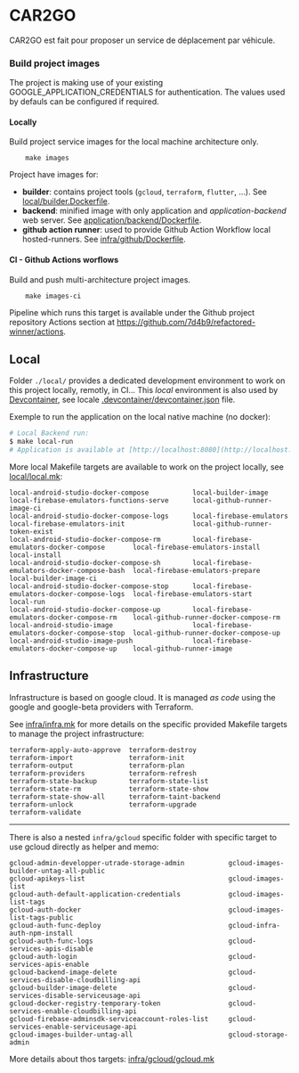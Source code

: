 # CAR2GO

CAR2GO est fait pour proposer un service de déplacement par véhicule.

### Build project images

The project is making use of your existing GOOGLE_APPLICATION_CREDENTIALS for authentication.
The values used by defauls can be configured if required.

#### Locally

Build project service images for the local machine architecture only.

```
    make images
```

Project have images for:

- **builder**: contains project tools (`gcloud`, `terraform`, `flutter`, ...). See [local/builder.Dockerfile](local/builder.Dockerfile).
- **backend**: minified image with only application and _application-backend_ web server. See [application/backend/Dockerfile](application/backend/Dockerfile).
- **github action runner**: used to provide Github Action Workflow local hosted-runners. See [infra/github/Dockerfile](infra/github/Dockerfile).

#### CI - Github Actions worflows

Build and push multi-architecture project images.

```
    make images-ci
```

Pipeline which runs this target is available under the Github project repository Actions section at https://github.com/7d4b9/refactored-winner/actions.

## Local

Folder `./local/` provides a dedicated development environment to work on this project locally, remotly, in CI...
This _local_ environment is also used by [Devcontainer](https://containers.dev), see locale [.devcontainer/devcontainer.json](.devcontainer/devcontainer.json) file.

Exemple to run the application on the local native machine (no docker):

```bash
# Local Backend run:
$ make local-run
# Application is available at [http://localhost:8080](http://localhost:8080).
```

More local Makefile targets are available to work on the project locally, see [local/local.mk](local/local.mk):

    local-android-studio-docker-compose           local-builder-image                           local-firebase-emulators-functions-serve      local-github-runner-image-ci
    local-android-studio-docker-compose-logs      local-firebase-emulators                      local-firebase-emulators-init                 local-github-runner-token-exist
    local-android-studio-docker-compose-rm        local-firebase-emulators-docker-compose       local-firebase-emulators-install              local-install
    local-android-studio-docker-compose-sh        local-firebase-emulators-docker-compose-bash  local-firebase-emulators-prepare              local-builder-image-ci
    local-android-studio-docker-compose-stop      local-firebase-emulators-docker-compose-logs  local-firebase-emulators-start                local-run
    local-android-studio-docker-compose-up        local-firebase-emulators-docker-compose-rm    local-github-runner-docker-compose-rm
    local-android-studio-image                    local-firebase-emulators-docker-compose-stop  local-github-runner-docker-compose-up
    local-android-studio-image-push               local-firebase-emulators-docker-compose-up    local-github-runner-image

## Infrastructure

Infrastructure is based on google cloud. It is managed _as code_ using the google and google-beta providers with Terraform.

See [infra/infra.mk](infra/infra.mk) for more details on the specific provided Makefile targets to manage the project infrastructure:

    terraform-apply-auto-approve  terraform-destroy
    terraform-import              terraform-init
    terraform-output              terraform-plan
    terraform-providers           terraform-refresh
    terraform-state-backup        terraform-state-list
    terraform-state-rm            terraform-state-show
    terraform-state-show-all      terraform-taint-backend
    terraform-unlock              terraform-upgrade
    terraform-validate

---

There is also a nested `infra/gcloud` specific folder with specific target to use gcloud directly as helper and memo:

    gcloud-admin-developper-utrade-storage-admin           gcloud-images-builder-untag-all-public
    gcloud-apikeys-list                                    gcloud-images-list
    gcloud-auth-default-application-credentials            gcloud-images-list-tags
    gcloud-auth-docker                                     gcloud-images-list-tags-public
    gcloud-auth-func-deploy                                gcloud-infra-auth-npm-install
    gcloud-auth-func-logs                                  gcloud-services-apis-disable
    gcloud-auth-login                                      gcloud-services-apis-enable
    gcloud-backend-image-delete                            gcloud-services-disable-cloudbilling-api
    gcloud-builder-image-delete                            gcloud-services-disable-serviceusage-api
    gcloud-docker-registry-temporary-token                 gcloud-services-enable-cloudbilling-api
    gcloud-firebase-adminsdk-serviceaccount-roles-list     gcloud-services-enable-serviceusage-api
    gcloud-images-builder-untag-all                        gcloud-storage-admin

More details about thos targets: [infra/gcloud/gcloud.mk](infra/gcloud/gcloud.mk)
